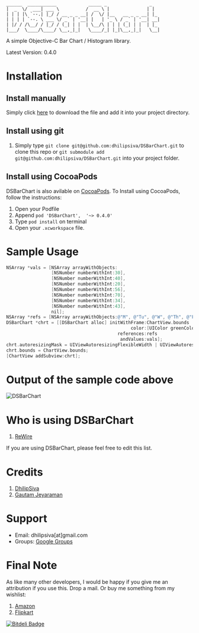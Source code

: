 ```                                                                                   
______  ___________            _____ _                _   
|  _  \/  ___| ___ \          /  __ \ |              | |  
| | | |\ `--.| |_/ / __ _ _ __| /  \/ |__   __ _ _ __| |_ 
| | | | `--. \ ___ \/ _` | '__| |   | '_ \ / _` | '__| __|
| |/ / /\__/ / |_/ / (_| | |  | \__/\ | | | (_| | |  | |_ 
|___/  \____/\____/ \__,_|_|   \____/_| |_|\__,_|_|   \__|
```

A simple Objective-C Bar Chart / Histogram library.

Latest Version: 0.4.0

# Installation

## Install manually

Simply click [here](https://github.com/dhilipsiva/DSBarChart/archive/master.zip) to download the file and add it into your project directory.

## Install using git

1. Simply type `git clone git@github.com:dhilipsiva/DSBarChart.git` to clone this repo or `git submodule add git@github.com:dhilipsiva/DSBarChart.git` into your project folder.

## Install using CocoaPods

DSBarChart is also avilable on [CocoaPods](http://cocoapods.org/?q=dhilipsiva). To Install using CocoaPods, follow the instructions:

1. Open your Podfile
2. Append `pod 'DSBarChart',  '~> 0.4.0'`
3. Type `pod install` on terminal
4. Open your `.xcworkspace` file.

# Sample Usage

```objective-c
NSArray *vals = [NSArray arrayWithObjects:
                 [NSNumber numberWithInt:30],
                 [NSNumber numberWithInt:40],
                 [NSNumber numberWithInt:20],
                 [NSNumber numberWithInt:56],
                 [NSNumber numberWithInt:70],
                 [NSNumber numberWithInt:34],
                 [NSNumber numberWithInt:43],
                 nil];
NSArray *refs = [NSArray arrayWithObjects:@"M", @"Tu", @"W", @"Th", @"F", @"Sa", @"Su", nil];
DSBarChart *chrt = [[DSBarChart alloc] initWithFrame:ChartView.bounds
                                               color:[UIColor greenColor]
                                          references:refs
                                           andValues:vals];
chrt.autoresizingMask = UIViewAutoresizingFlexibleWidth | UIViewAutoresizingFlexibleHeight;
chrt.bounds = ChartView.bounds;
[ChartView addSubview:chrt];
```

# Output of the sample code above

<img src="https://raw.github.com/dhilipsiva/DSBarChart/master/DSBarChart.png"
 alt="DSBarChart" title="A simple objective-c Bar Chart / Histogram library." align="canter"/>
  
# Who is using DSBarChart

1. [ReWire](http://www.rewireapp.com/)

If you are using DSBarChart, please feel free to edit this list.

# Credits

1. [DhilipSiva](https://github.com/dhilipsiva)
2. [Gautam Jeyaraman](https://github.com/gautamjeyaraman)

# Support

* Email:     dhilipsiva[at]gmail.com
* Groups:    [Google Groups](https://groups.google.com/forum/?fromgroups#!forum/dsbarchart)

# Final Note

As like many other developers, I would be happy if you give me an attribution if you use this. Drop a mail. Or buy me something from my wishlist:

1. [Amazon](http://www.amazon.com/registry/wishlist/2E251JJU12H5T)
2. [Flipkart](http://www.flipkart.com/wishlist/dhilipsiva)


[![Bitdeli Badge](https://d2weczhvl823v0.cloudfront.net/dhilipsiva/dsbarchart/trend.png)](https://bitdeli.com/free "Bitdeli Badge")

